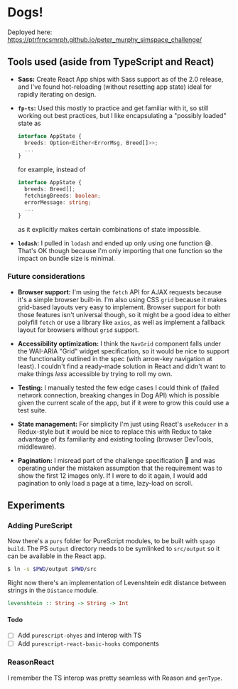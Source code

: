 # Dogs!

Deployed here: https://ptrfrncsmrph.github.io/peter_murphy_simspace_challenge/

## Tools used (aside from TypeScript and React)

- **Sass:** Create React App ships with Sass support as of the 2.0 release, and I've found hot-reloading (without resetting app state) ideal for rapidly iterating on design. 

- **`fp-ts`:** Used this mostly to practice and get familiar with it, so still working out best practices, but I like encapsulating a "possibly loaded" state as
  ```typescript
  interface AppState {
    breeds: Option<Either<ErrorMsg, Breed[]>>;
    ...
  }
  ```
  for example, instead of
  ```typescript
  interface AppState {
    breeds: Breed[];
    fetchingBreeds: boolean;
    errorMessage: string;
    ...
  }
  ```
  as it explicitly makes certain combinations of state impossible.

- **`lodash`:** I pulled in `lodash` and ended up only using one function 😅. That's OK though because I'm only importing that one function so the impact on bundle size is minimal.

### Future considerations

- **Browser support:** I'm using the `fetch` API for AJAX requests because it's a simple browser built-in. I'm also using CSS `grid` because it makes grid-based layouts very easy to implement. Browser support for both those features isn't universal though, so it might be a good idea to either polyfill `fetch` or use a library like `axios`, as well as implement a fallback layout for browsers without `grid` support.

- **Accessibility optimization:** I think the `NavGrid` component falls under the WAI-ARIA "Grid" widget specification, so it would be nice to support the functionality outlined in the spec (with arrow-key navigation at least). I couldn't find a ready-made solution in React and didn't want to make things _less_ accessible by trying to roll my own.

- **Testing:** I manually tested the few edge cases I could think of (failed network connection, breaking changes in Dog API) which is possible given the current scale of the app, but if it were to grow this could use a test suite.

- **State management:** For simplicity I'm just using React's `useReducer` in a Redux-style but it would be nice to replace this with Redux to take advantage of its familiarity and existing tooling (browser DevTools, middleware).

- **Pagination:** I misread part of the challenge specification 🙈 and was operating under the mistaken assumption that the requirement was to show the first 12 images only. If I were to do it again, I would add pagination to only load a page at a time, lazy-load on scroll.

## Experiments

### Adding PureScript

Now there's a `purs` folder for PureScript modules, to be built with `spago build`. The PS `output` directory needs to be symlinked to `src/output` so it can be available in the React app.
```bash
$ ln -s $PWD/output $PWD/src
```
Right now there's an implementation of Levenshtein edit distance between strings in the `Distance` module.
```haskell
levenshtein :: String -> String -> Int
```

#### Todo
- [ ] Add `purescript-ohyes` and interop with TS
- [ ] Add `purescript-react-basic-hooks` components

### ReasonReact

I remember the TS interop was pretty seamless with Reason and `genType`.